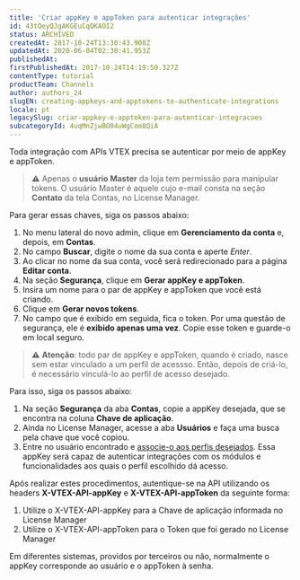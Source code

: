 ```yaml
---
title: 'Criar appKey e appToken para autenticar integrações'
id: 43tQeyQJgAKGEuCqQKAOI2
status: ARCHIVED
createdAt: 2017-10-24T13:30:43.908Z
updatedAt: 2020-06-04T02:30:41.953Z
publishedAt: 
firstPublishedAt: 2017-10-24T14:19:50.327Z
contentType: tutorial
productTeam: Channels
author: authors_24
slugEN: creating-appkeys-and-apptokens-to-authenticate-integrations
locale: pt
legacySlug: criar-appkey-e-apptoken-para-autenticar-integracoes
subcategoryId: 4uqMnZjwBO04uWgCom8QiA
---
```


Toda integração com APIs VTEX precisa se autenticar por meio de appKey e appToken.

>⚠️ Apenas o **usuário Master** da loja tem permissão para manipular tokens. O usuário Master é aquele cujo e-mail consta na seção **Contato** da tela Contas, no License Manager.

Para gerar essas chaves, siga os passos abaixo:

1. No menu lateral do novo admin, clique em __Gerenciamento da conta__ e, depois, em __Contas__.
2. No campo __Buscar__, digite o nome da sua conta e aperte _Enter_.
3. Ao clicar no nome da sua conta, você será redirecionado para a página __Editar conta__.
4. Na seção __Segurança__, clique em __Gerar appKey e appToken__.
5. Insira um nome para o par de appKey e appToken que você está criando.
6. Clique em __Gerar novos tokens__.
7. No campo que é exibido em seguida, fica o token. Por uma questão de segurança, ele é __exibido apenas uma vez__. Copie esse token e guarde-o em local seguro.

>⚠️ **Atenção**: todo par de appKey e appToken, quando é criado, nasce sem estar vinculado a um perfil de acessso. Então, depois de criá-lo, é necessário vinculá-lo ao perfil de acesso desejado.

Para isso, siga os passos abaixo:

1. Na seção __Segurança__ da aba __Contas__, copie a appKey desejada, que se encontra na coluna __Chave de aplicação__.
2. Ainda no License Manager, acesse a aba __Usuários__ e faça uma busca pela chave que você copiou.
3. Entre no usuário encontrado e [associe-o aos perfis desejados](/pt/tutorial/gerenciando-usuarios/). Essa appKey será capaz de autenticar integrações com os módulos e funcionalidades aos quais o perfil escolhido dá acesso.

Após realizar estes procedimentos, autentique-se na API utilizando os headers __X-VTEX-API-appKey__ e __X-VTEX-API-appToken__ da seguinte forma:

1. Utilize o X-VTEX-API-appKey para a Chave de aplicação informada no License Manager
2. Utilize o X-VTEX-API-appToken para o Token que foi gerado no License Manager

Em diferentes sistemas, providos por terceiros ou não, normalmente o appKey corresponde ao usuário e o appToken à senha.
